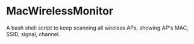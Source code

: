 # MacWirelessMonitor
A bash shell script to keep scanning all wireless APs, showing AP's MAC, SSID, signal, channel. 
